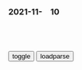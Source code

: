 ### 2021-11-　10

```note
```

<table id="tbc" style="white-space:pre-wrap">
</table>
<button onclick="toggleb()">toggle</button>
<button onclick="loadparse()">loadparse</button>
<br>
<!-- 🌸<br>🍅-　-🍑<hr>🍀 -->
<pre>
<textarea rows="30" cols="100" style="display: none" id="tar">

<p><font size="4""><b>
玩家自创LOL版葛优躺表情包：感觉自己被掏空</b></font>
https://www.sohu.com/a/106095015_398439

http://img.mp.itc.cn/upload/20160715/228555e24b9d46c0854961efff0cb510.jpg

http://wx4.sinaimg.cn/large/006APoFYly1fvf4zn6gkwj308c08cwek.jpg

https://gimg2.baidu.com/image_search/src=http%3A%2F%2Fa0.att.hudong.com%2F03%2F26%2F01300001248577149239268108462_s.png

https://gimg2.baidu.com/image_search/src=http%3A%2F%2Fimg.adoutu.com%2Fpicture%2F1538483455418.jpg

https://gimg2.baidu.com/image_search/src=http%3A%2F%2Fimg3.duitang.com%2Fuploads%2Fitem%2F201603%2F02%2F20160302200029_fnHiL.thumb.700_0.jpeg

https://gimg2.baidu.com/image_search/src=http%3A%2F%2Fb-ssl.duitang.com%2Fuploads%2Fitem%2F201807%2F04%2F20180704064800_irccj.thumb.700_0.jpg

<p><font size="4""><b>
那年那兔：兔子的导弹定位不准，骆驼看完说明书，鹰酱哭了,动漫,g产动漫,好看视频</b></font>
https://haokan.baidu.com/v?vid=6005144825826484410&sfrom=baidu-feed

兔子你偷摸造这些东西，不会是用来打我的吧？

大屁眼子。

有朋自远方来，虽远必诛。

<font size="1" style="color:#DCDCDC"><b>2021/11/10 下午9:33:44</b></font>

<p><font size="4""><b>
青年马克思的第一声，《评普鲁士最近的书报检查令》 - 哔哩哔哩</b></font>
https://www.bilibili.com/read/cv5000192/

1843年2月，马克思发表《评普鲁士最近的书报检查令》。该文是卡尔马克思的第一篇政论性文章，他的政治活动就是从这时开始的。

普鲁士政府于1841年12月24日颁布新的书报检查令，在表面上表示不赞成对作家的写作活动加以限制，实际上，不仅保存了反动的普鲁士的书报检查制度，而且更加强了这种制度。

马克思这篇揭露新检查令的虚伪自由主义的文章，没有在德国发表。这篇文章是在1842年1月15日至2月10日间写成的，但直到1843年2月才在瑞士发表。1851年海贝克尔开始在科伦出版卡尔马克思文集，马克思把《评普鲁士最近的书报检查令》这一篇文章作为该文集的第一篇。由于普鲁士政府的查禁，这一版本在第一版出版后即被禁止发行。

1.书报检查就是官方的批评，书报检查的标准就是批评的标准。

2.真理像光一样，它很难谦逊；而且它要对谁谦逊呢？

3.精神的实质始终就是真理本身，而你们要把什么东西变成精神的实质呢？谦逊。歌德说过，只有怯懦者才是谦逊的，你们想把精神变成这样的怯懦者吗？

4.过分的严肃就是最大的滑稽，过分的谦逊就是最辛辣的讽刺。

5.有这样一种法律，哪里还存在新闻出版自由，他就取消这种自由，哪里应当实现新闻出版自由，它就通过书报检查使这种自由变成多余的东西。

6.追究倾向的法律，即没有规定客观标准的法律，是恐怖主义的法律。

7.追究思想的法律不是国家为它的公民颁布的法律，而是一个党派用来对付另一个党派的法律。

8.可是，在某个机关自诩为，国家理性和国家道德的举世无双的独占者的社会中，在同人民根本对立，因而认为自己那一套反国家的思想就是普遍而标准的思想的政府中，当政集团的龌龊的良心却臆造了一套追究倾向的法律报复的法律来惩戒思想，其实它不过是政府官员的思想。

9.新的书报检查令也陷入了这种自身固有的对立之中，它在指摘新闻出版界时痛斥违反国家行为的一切事情，它自己全都照干不误，并且以此作为书报检查官应尽的职责，这样它就陷入了矛盾。

10.凡总的来说是坏的东西，就始终是坏的，不论体现它的是谁，是私人的批评家还是政府任命的批评家，不过，在后一种场合下，这种坏的东西会得到批准，并被上面认为是在为下面实现好事情所必需的东西。

11.可是通过“或者”这个不显眼的词，一般的东西也归入人身攻击之列，通过“或者”加进了一般的东西，而通过一个小小的“和”字，我们又终于看到原来这里所谈的只是人身攻击，但这就极其轻易的造成了如下的结果，既不准报刊对官员进行任何监督，也不准报刊对作为个别人组成的某一阶级而存在的机构进行任何监督。

12.可是假如这些人真正是一些哪一个国家也找不出来的人才,那么挑选这些人才的人所具有的天才又该比他们高出多少啊！为了证明在学术界无声无臭的官员们的确有万能的学术才能，这些挑选者又该具有多么神秘的法术啊！

13.我再说一遍，所有的客观标准都已消失了。从作者方面来说，倾向是向他们要求的和给他们规定的最后内容。倾向作为一种无定性的意见，在这里表现为客体；倾向作为一种主体，作为关于意见的意见，则被归结为书报检查官的得体的处事方式，而且是他们的唯一规定。

14.整治书报检查制度的真正而根本的方法，就是废除书报检查制度，因为这种制度本身是恶劣的，可是各种制度却比人更有力量。

（本文内容摘自：中文马克思主义文库——《评普鲁士最近的书报检查令》）

<font size="1" style="color:#DCDCDC"><b>2021/11/10 下午7:56:36</b></font>

<p><font size="4""><b>
范勇鹏：美国的诞生——制度的起源与本质_哔哩哔哩_bilibili</b></font>
https://www.bilibili.com/cheese/play/ep11238

其实z治z度离我们不远，跟我们的生活息息相关。我们大家都想要和平而美好的生活，想要公平而充满活力的sh。想要繁荣的经济，和不断发展的生产力，这些都离不开好的z治z度。

z治z度如果不能够迅速而稳健地跟上这些时代的发展，回应这些挑战，适应这些新条件。我们就有可能进入一个十分危险可怕的情况。

未来会成为世界领导者的zg年轻人，如果没有一些基础的系统的z治只是，大家在看世界的时候很容易雾里看花，甚至会被别人误导和忽悠。

196s年在巴拿马驾着机关枪，打s了四百多ky的大x生

纽约时报记者威尔克森
认为美国，印度和纳粹德国是现代世界里边仅有的三个实行种姓z度的gj。按照你的皮肤，你的血统，你的出身，从出生开始你就被固化在不同的sh阶层里边。

美国的和平学者加尔通指出美国在世界上，犯了那么多的罪。这样一个gj不遭受历史的惩罚是天理不容的。

我们g内的很多人，面对这样的信息容易产生一种我不听的心态。为尊者讳，为贤者讳，不愿意听到一些负面的信息。

这段话几乎没有一句是经得起史实的考验的。

靠着他们所掌控的这些教育，媒体，出版z度。甚至成了生意和饭碗，
和利益的生态链，一个利益集团。这些东西严重阻碍了我们的客观认知。

如果大家有兴趣可以去试一试，如果你写一篇批评胡适的文章去投稿，往往会发现有一只无形的手，会挡着你发不出来。

费孝通：一个年轻的文化配上无比的强力，毕竟是件不太可以放心的事情。

非形式逻辑谬误，就是当你辩不过别人的时候就诉诸人格，诉诸动机，甚至诉诸立场，我们在生活中都非常常见。

弹幕：这话的主客体呼唤，不也很有趣吗？
弹幕：这群人应该接受忠诚审查。
弹幕：精美最爱这一套。

今天全世界多数gj的z治z度，都是从贸易公司的z度演变而来的。这套z度的功能就是让股东
来有效地掌握z治q力，同时逃避z治责任。

理解和解构几十年来灌输给我们的那些神话。

<font size="1" style="color:#DCDCDC"><b>2021/11/10 下午8:21:58</b></font>

<p><font size="4"><b>
纪念白求恩_百度百科</b></font>
https://baike.baidu.com/item/%E7%BA%AA%E5%BF%B5%E7%99%BD%E6%B1%82%E6%81%A9

一个外国人，毫无利己的动机，把zgrm的解放事业当作他自己的事业，这是什么精神？

出了一点力就觉得了不起，喜欢自吹，生怕人家不知道。对同志对rm不是满腔热忱，而是冷冷清清，漠不关心，麻木不仁。这种人其实不是gcd员，

一个人能力有大小，但只要有这点精神，就是一个高尚的人，一个纯粹的人，一个有道德的人，一个脱离了低级趣味的人，一个有益于rm的人。

<font size="1" style="color:#DCDCDC"><b>2021/11/11 下午4:54:48</b></font>
<p><font size="4"><b>
为仁亦通，但求利亦可通</b></font>
https://baijiahao.baidu.com/s?id=1624281726031860039&wfr=spider&for=pc

马克思所说的”思想离开利益，就会使自己出丑“。
https://t12.baidu.com/it/u=3426060233,2467860043&fm=173.jpg

https://t12.baidu.com/it/u=2479933526,83513935&fm=173.jpg

https://t11.baidu.com/it/u=3010707280,2521738627&fm=173.jpg

https://t10.baidu.com/it/u=3916041204,1897277995&fm=173.jpg

<font size="1" style="color:#DCDCDC"><b>2021/11/11 下午4:00:35</b></font>
<p><font size="4""><b>
【范神论】所谓的电视辩论，不过是脑筋急转弯+中学生知识竞赛_哔哩哔哩_bilibili</b></font>
https://www.bilibili.com/video/BV1RZ4y1G7wK

有选举没选择，这叫m主吗？
金钱肆无忌惮地影响z治，这叫言l自由。
白宫一个响指，媒体就上蹿下跳。

马克思：过分的严肃就是最大的滑稽，

在闹剧般的美g选举z治里边，选m只能在这两道菜里面吃一个，不管你爱不爱吃。

<p><font size="4""><b>
拆了故宫建白宫？美国人怎么玩民主——基于大众传媒和利益集团视角浅谈美国民主政治 - 知乎</b></font>
https://zhuanlan.zhihu.com/p/91709069?utm_source=qq

托克维尔在《论美g的m主》一书中说：“既想得到强有力的领导人，又想通过这种选举制度产生，这是在表达两种相互独立的愿望。

弹幕：它们把m智降低后～

你放心让一个连居委会都没管过的人，去管理gj吗？

弹幕：灵魂拷问

<font size="1" style="color:#DCDCDC"><b>2021/11/10 下午7:48:38</b></font>

<p><font size="4""><b>
范勇鹏:美国的诞生—制度的起源与本质_哔哩哔哩_bilibili</b></font>
https://www.bilibili.com/video/BV1aS4y1d7PC?from=search&seid=3045739253646710412&spm_id_from=333.337.0.0

枪在手跟我走
s教皇抢碉楼
https://i0.hdslb.com/bfs/archive/1ee3e13dd6fcafe83cd173acfe5eb22b8e4159fb.jpg

<font size="1" style="color:#DCDCDC"><b>2021/11/10 下午7:42:02</b></font>

<p><font size="4""><b>
朝鲜战争中的误判，让z美一齐感叹：居然有这样的对手？</b></font>
https://mbd.baidu.com/newspage/data/landingsuper?context=%7B%22nid%22%3A%22news_10033873996758451946%22%7D&n_type=0&p_from=1

c木文a2f07
z美双方都以为对手一般，结果都错了，双方都很利害，

　hen5473
韩国是朝鲜战争中伤亡最大的gj

<font size="1" style="color:#DCDCDC"><b>2021/11/10 下午2:59:36</b></font>

<p><font size="4""><b>
杭州阿姨多次“进货式”偷菜被刑拘，商户：有些人还戴着金链子</b></font>
https://baijiahao.baidu.com/s?id=1716016612974321960&wfr=spider&for=pc

<font size="1" style="color:#DCDCDC"><b>2021/11/10 下午2:00:08</b></font>

<p><font size="4"><b>
宋江用70多条梁山好汉的性命，换来的安抚使，相当于如今多大的官</b></font>
https://mbd.baidu.com/newspage/data/landingsuper?context=%7B%22nid%22%3A%22news_9310660452482682982%22%7D&n_type=0&p_from=1

一群被朝廷压迫、被逼上梁山的人，通过招安成了朝廷的人，一群“强盗”妄想通过改过自新当上高官，

<font size="1" style="color:#DCDCDC"><b>2021/11/11 下午1:59:25</b></font>

<p><font size="4""><b>
他识破宋江，假装回乡探母，结果一去不返，成为水浒结局最好的人</b></font>
https://mbd.baidu.com/newspage/data/landingsuper?context=%7B%22nid%22%3A%22news_9450404489093851175%22%7D

虽然公孙胜扯谎离开了梁山好汉，但时间证明，他的选择是正确的。

宋江在偷偷地收揽人心，架空晁盖，

公孙胜在梁山好汉中，结局算是最好的，

<font size="1" style="color:#DCDCDC"><b>2021/11/10 上午10:43:18</b></font>

<p><font size="4""><b>
满江红·今岁潇湘_百度百科</b></font>
https://baike.baidu.com/item/%E6%BB%A1%E6%B1%9F%E7%BA%A2%C2%B7%E4%BB%8A%E5%B2%81%E6%BD%87%E6%B9%98

宇宙幻成清净境，了无一点红尘入。
问太空、此瑞自何来，君王德。

洗尽腥膻空万里，屏除螟螣深千尺。

<font size="1" style="color:#DCDCDC"><b>2021/11/10 上午9:57:00</b></font>

<p><font size="4""><b>
流水落花春去也——十九朝末代皇帝评述</b></font>
https://baijiahao.baidu.com/s?id=1714667374734029244&wfr=spider&for=pc

<font size="1" style="color:#DCDCDC"><b>2021/11/10 上午9:55:48</b></font>

<p><font size="4""><b>
赵将军（宋朝诗人陆游的作品之一）_百度百科</b></font>
https://baike.baidu.com/item/%E8%B5%B5%E5%B0%86%E5%86%9B/6409920

时事方错谬，三秦尽膻腥。
山河销王气，原野失大刑。

<font size="1" style="color:#DCDCDC"><b>2021/11/10 上午9:58:38</b></font>

<p><font size="4""><b>
我g历史上有一个英雄，被日本人塑像纪念，至今仍每年被祭拜怀念_腾讯新闻</b></font>
https://new.qq.com/rain/a/20201221A07YCW00

九州疆土尽腥膻。

<font size="1" style="color:#DCDCDC"><b>2021/11/10 上午9:52:43</b></font>

<p><font size="4""><b>
江阴八十一日，一场为了m族底线的浴血奋战</b></font>
https://baijiahao.baidu.com/s?id=1616569783857643845&wfr=spider&for=pc

留大明三百里江山。

<font size="1" style="color:#DCDCDC"><b>2021/11/10 上午9:49:25</b></font>

<p><font size="4""><b>
电脑散的热量只能浪费掉？瑞典人居然拿去给家庭供暖_科技_腾讯网</b></font>
https://tech.qq.com/a/20171126/002144.htm

在美国、加拿大和法国也有类似的项目。但是，瑞典决定扩大项目规模，向全国推行这一模式，

2万个现代住宅公寓的冬季供暖需要10兆瓦电能，而一座普通的某社交媒体数据中心的耗电量就高达120兆瓦。

瑞典计划在2040年前淘汰全部化石燃料。

瑞典已接近实现“零垃圾”的目标。该国的家庭垃圾回收利用率超过99%，所有垃圾中只有3%最终进入填埋场，70%的垃圾经过燃烧转化成能源。为了满足能源需求，瑞典还会从邻国进口垃圾。

冰岛86%的能源来自可再生资源。在天气条件理想的时候，瑞典偶尔也能做到“完全不使用化石燃料”，邻国丹麦由于修建了大量的风电站，一年“完全不用化石燃料”的时间比瑞典更多。事实上，在风电产量高峰期，丹麦还能向邻国出口电能。

<font size="1" style="color:#DCDCDC"><b>2021/11/10 上午9:34:03</b></font>

</textarea>
</pre>
<!-- 🍀<br>🍑-　-🍅<hr>🌸 -->

```tip
```

<script src="https://cdn.jsdelivr.net/npm/jquery@3.5.1/dist/jquery.min.js"></script>

<link rel="stylesheet" href="https://cdn.jsdelivr.net/gh/fancyapps/fancybox@3.5.7/dist/jquery.fancybox.min.css" />
<script src="https://cdn.jsdelivr.net/gh/fancyapps/fancybox@3.5.7/dist/jquery.fancybox.min.js"></script>

<script type="text/javascript">

var __urlRegex = /(\b(https?|ftp|file):\/\/[-A-Z0-9+&@#\/%?=~_|!:,.;]*[-A-Z0-9+&@#\/%=~_|])/ig;
var __imgRegex = /\.(?:jpe?g|gif|png)$/i;

loadparse();

function parseURL($string){

    var exp = __urlRegex;
    return $string.replace(exp,function(match){
            __imgRegex.lastIndex=0;
            if(__imgRegex.test(match)){
                return '<a data-fancybox="gallery" href="' + match.replace("/p=700", "")
                 + '"><img src="' + match.replace("/p=700", "/p=160x200")+'" width="64"></a>';
            }
            else{
                return '<a href="' + match + '" target="_blank">' + match + '</a>';
            }
        }
    );
}

function loadparse() {
  tbc.innerHTML = parseURL(tar.value);
}

function toggleb() {
  var x = document.getElementById("tar");
  if (x.style.display === "none") {
    x.style.display = "";
  } else {
    x.style.display = "none";
  }
}

</script>
